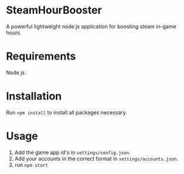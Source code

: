 # SteamHourBooster
A powerful lightweight node.js application for boosting steam in-game hours.

# Requirements
Node.js.

# Installation
Run ```npm install``` to install all packages necessary.

# Usage
1. Add the game app id's in ``settings/config.json``.
2. Add your accounts in the correct format in ``settings/accounts.json``.
3. run ```npm start```